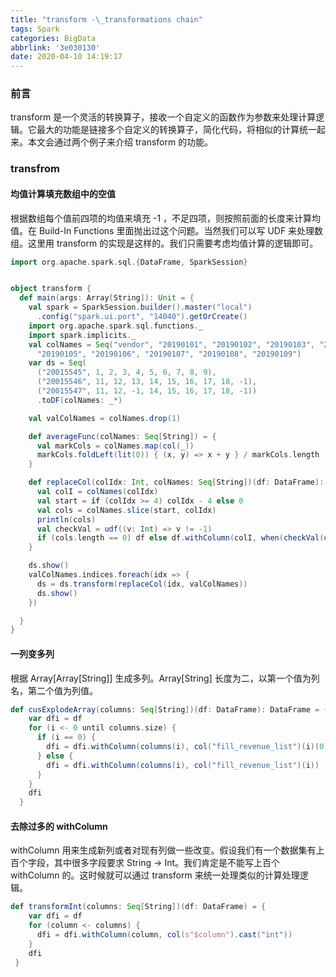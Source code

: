 ```yaml
---
title: "transform -\_transformations chain"
tags: Spark
categories: BigData
abbrlink: '3e030130'
date: 2020-04-10 14:19:17
---
```

### 前言
transform 是一个灵活的转换算子，接收一个自定义的函数作为参数来处理计算逻辑。它最大的功能是链接多个自定义的转换算子，简化代码，将相似的计算统一起来。本文会通过两个例子来介绍 transform 的功能。
<!--more-->

### transfrom
#### 均值计算填充数组中的空值
根据数组每个值前四项的均值来填充 -1 ，不足四项，则按照前面的长度来计算均值。在 Build-In Functions 里面抛出过这个问题。当然我们可以写 UDF 来处理数组。这里用 transform 的实现是这样的。我们只需要考虑均值计算的逻辑即可。

```scala
import org.apache.spark.sql.{DataFrame, SparkSession}


object transform {
  def main(args: Array[String]): Unit = {
    val spark = SparkSession.builder().master("local")
      .config("spark.ui.port", "14040").getOrCreate()
    import org.apache.spark.sql.functions._
    import spark.implicits._
    val colNames = Seq("vendor", "20190101", "20190102", "20190103", "20190104",
      "20190105", "20190106", "20190107", "20190108", "20190109")
    var ds = Seq(
      ("20015545", 1, 2, 3, 4, 5, 6, 7, 8, 9),
      ("20015546", 11, 12, 13, 14, 15, 16, 17, 18, -1),
      ("20015547", 11, 12, -1, 14, 15, 16, 17, 18, -1))
      .toDF(colNames: _*)

    val valColNames = colNames.drop(1)

    def averageFunc(colNames: Seq[String]) = {
      val markCols = colNames.map(col(_))
      markCols.foldLeft(lit(0)) { (x, y) => x + y } / markCols.length
    }

    def replaceCol(colIdx: Int, colNames: Seq[String])(df: DataFrame): DataFrame = {
      val colI = colNames(colIdx)
      val start = if (colIdx >= 4) colIdx - 4 else 0
      val cols = colNames.slice(start, colIdx)
      println(cols)
      val checkVal = udf((v: Int) => v != -1)
      if (cols.length == 0) df else df.withColumn(colI, when(checkVal(col(colI)), col(colI)).otherwise(averageFunc(cols)))
    }

    ds.show()
    valColNames.indices.foreach(idx => {
      ds = ds.transform(replaceCol(idx, valColNames))
      ds.show()
    })

  }
}
```


#### 一列变多列
根据 Array[Array[String]] 生成多列。Array[String] 长度为二，以第一个值为列名，第二个值为列值。

```scala
def cusExplodeArray(columns: Seq[String])(df: DataFrame): DataFrame = {
    var dfi = df
    for (i <- 0 until columns.size) {
      if (i == 0) {
        dfi = dfi.withColumn(columns(i), col("fill_revenue_list")(i)(0))
      } else {
        dfi = dfi.withColumn(columns(i), col("fill_revenue_list")(i))
      }
    }
    dfi
  }
```  

#### 去除过多的 withColumn
withColumn 用来生成新列或者对现有列做一些改变。假设我们有一个数据集有上百个字段，其中很多字段要求 String → Int。我们肯定是不能写上百个 withColumn 的。这时候就可以通过 transform 来统一处理类似的计算处理逻辑。
```scala
def transformInt(columns: Seq[String])(df: DataFrame) = {
    var dfi = df
    for (column <- columns) {
      dfi = dfi.withColumn(column, col(s"$column").cast("int"))
    }
    dfi
 }
```  
